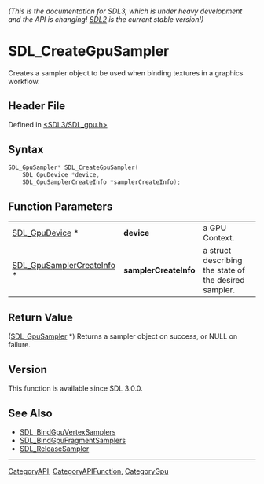 ###### (This is the documentation for SDL3, which is under heavy development and the API is changing! [SDL2](https://wiki.libsdl.org/SDL2/) is the current stable version!)
# SDL_CreateGpuSampler

Creates a sampler object to be used when binding textures in a graphics workflow.

## Header File

Defined in [<SDL3/SDL_gpu.h>](https://github.com/libsdl-org/SDL/blob/main/include/SDL3/SDL_gpu.h)

## Syntax

```c
SDL_GpuSampler* SDL_CreateGpuSampler(
    SDL_GpuDevice *device,
    SDL_GpuSamplerCreateInfo *samplerCreateInfo);
```

## Function Parameters

|                                                        |                       |                                                       |
| ------------------------------------------------------ | --------------------- | ----------------------------------------------------- |
| [SDL_GpuDevice](SDL_GpuDevice) *                       | **device**            | a GPU Context.                                        |
| [SDL_GpuSamplerCreateInfo](SDL_GpuSamplerCreateInfo) * | **samplerCreateInfo** | a struct describing the state of the desired sampler. |

## Return Value

([SDL_GpuSampler](SDL_GpuSampler) *) Returns a sampler object on success,
or NULL on failure.

## Version

This function is available since SDL 3.0.0.

## See Also

- [SDL_BindGpuVertexSamplers](SDL_BindGpuVertexSamplers)
- [SDL_BindGpuFragmentSamplers](SDL_BindGpuFragmentSamplers)
- [SDL_ReleaseSampler](SDL_ReleaseSampler)

----
[CategoryAPI](CategoryAPI), [CategoryAPIFunction](CategoryAPIFunction), [CategoryGpu](CategoryGpu)

